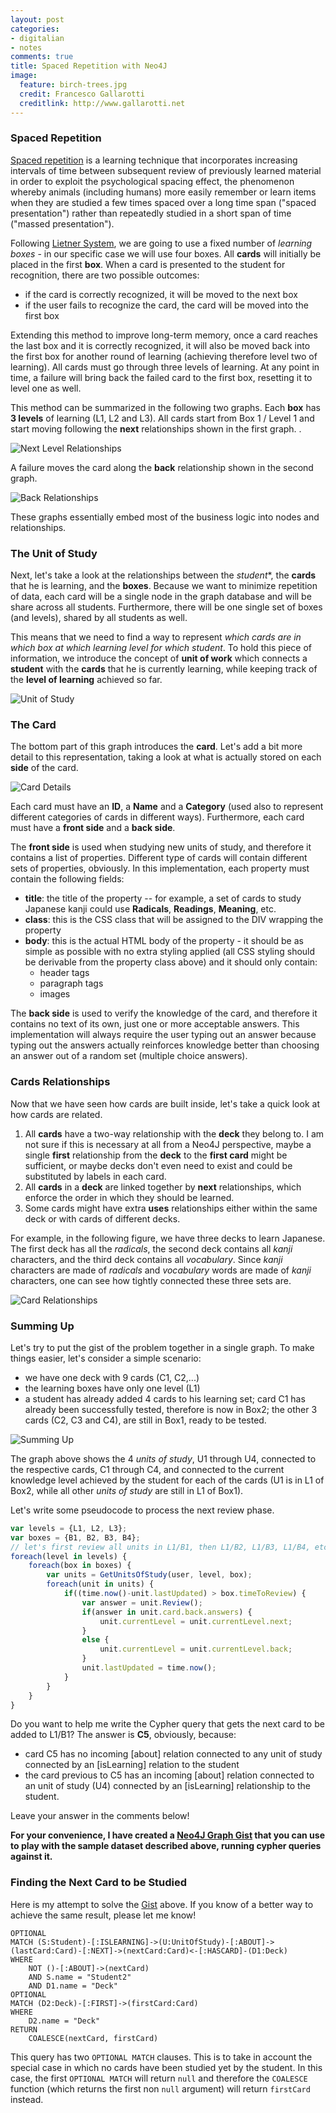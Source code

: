 ```yaml
---
layout: post
categories: 
- digitalian
- notes
comments: true
title: Spaced Repetition with Neo4J
image:
  feature: birch-trees.jpg
  credit: Francesco Gallarotti
  creditlink: http://www.gallarotti.net
---
```

### Spaced Repetition
[Spaced repetition](http://en.wikipedia.org/wiki/Spaced_repetition) is a learning technique that incorporates increasing intervals of time between subsequent review of previously learned material in order to exploit the psychological spacing effect, the phenomenon whereby animals (including humans) more easily remember or learn items when they are studied a few times spaced over a long time span ("spaced presentation") rather than repeatedly studied in a short span of time ("massed presentation").

Following [Lietner System](http://en.wikipedia.org/wiki/Leitner_system), we are going to use a fixed number of *learning boxes* - in our specific case we will use four boxes. All **cards** will initially be placed in the first **box**. When a card is presented to the student for recognition, there are two possible outcomes:  

- if the card is correctly recognized, it will be moved to the next box
- if the user fails to recognize the card, the card will be moved into the first box

Extending this method to improve long-term memory, once a card reaches the last box and it is correctly recognized, it will also be moved back into the first box for another round of learning (achieving therefore level two of learning). All cards must go through three levels of learning. At any point in time, a failure will bring back the failed card to the first box, resetting it to level one as well.

This method can be summarized in the following two graphs. Each **box** has **3 levels** of learning (L1, L2 and L3). All cards start from Box 1 / Level 1 and start moving following the **next** relationships shown in the first graph. .

![Next Level Relationships](/assets/2014/05/LevelsNext.png)

A failure moves the card along the **back** relationship shown in the second graph. 

![Back Relationships](/assets/2014/05/LevelsBack.png)

These graphs essentially embed most of the business logic into nodes and relationships.

### The Unit of Study
Next, let's take a look at the relationships between the *student**, the **cards** that he is learning, and the **boxes**. Because we want to minimize repetition of data, each card will be a single node in the graph database and will be share across all students. Furthermore, there will be one single set of boxes (and levels), shared by all students as well. 

This means that we need to find a way to represent *which cards are in which box at which learning level for which student*. To hold this piece of information, we introduce the concept of **unit of work** which connects a **student** with the **cards** that he is currently learning, while keeping track of the **level of learning** achieved so far.

![Unit of Study](/assets/2014/05/UnitOfStudy.png)

### The Card
The bottom part of this graph introduces the **card**. Let's add a bit more detail to this representation, taking a look at what is actually stored on each **side** of the card. 

![Card Details](/assets/2014/05/cardDetails.png)

Each card must have an **ID**, a **Name** and a **Category** (used also to represent different categories of cards in different ways). Furthermore, each card must have a **front side** and a **back side**. 

The **front side** is used when studying new units of study, and therefore it contains a list of properties. Different type of cards will contain different sets of properties, obviously. In this implementation, each property must contain the following fields:

- **title**: the title of the property -- for example, a set of cards to study Japanese kanji could use **Radicals**, **Readings**, **Meaning**, etc.
- **class**: this is the CSS class that will be assigned to the DIV wrapping the property
- **body**: this is the actual HTML body of the property - it should be as simple as possible with no extra styling applied (all CSS styling should be derivable from the property class above) and it should only contain:
    - header tags
    - paragraph tags 
    - images

The **back side** is used to verify the knowledge of the card, and therefore it contains no text of its own, just one or more acceptable answers. This implementation will always require the user typing out an answer because typing out the answers actually reinforces  knowledge better than choosing an answer out of a random set (multiple choice answers).

### Cards Relationships
Now that we have seen how cards are built inside, let's take a quick look at how cards are related.
1. All **cards** have a two-way relationship with the **deck** they belong to. I am not sure if this is necessary at all from a Neo4J perspective, maybe a single **first** relationship from the **deck** to the **first card** might be sufficient, or maybe decks don't even need to exist and could be substituted by labels in each card. 
2. All **cards** in a **deck** are linked together by **next** relationships, which enforce the order in which they should be learned.
3. Some cards might have extra **uses** relationships either within the same deck or with cards of different decks. 

For example, in the following figure, we have three decks to learn Japanese. The first deck has all the *radicals*, the second deck contains all *kanji* characters, and the third deck contains all *vocabulary*. Since *kanji* characters are made of *radicals* and *vocabulary* words are made of *kanji* characters, one can see how tightly connected these three sets are.

![Card Relationships](/assets/2014/05/cardsRelationships.png)

### Summing Up
Let's try to put the gist of the problem together in a single graph. To make things easier, let's consider a simple scenario:

- we have one deck with 9 cards (C1, C2,...)
- the learning boxes have only one level (L1)
- a student has already added 4 cards to his learning set; card C1 has already been successfully tested, therefore is now in Box2; the other 3 cards (C2, C3 and C4), are still in Box1, ready to be tested.

![Summing Up](/assets/2014/05/summingUp.png)

The graph above shows the 4 *units of study*, U1 through U4, connected to the respective cards, C1 through C4, and connected to the current knowledge level achieved by the student for each of the cards (U1 is in L1 of Box2, while all other *units of study* are still in L1 of Box1).

Let's write some pseudocode to process the next review phase.

```javascript
var levels = {L1, L2, L3};
var boxes = {B1, B2, B3, B4};
// let's first review all units in L1/B1, then L1/B2, L1/B3, L1/B4, etc.
foreach(level in levels) {
	foreach(box in boxes) {
		var units = GetUnitsOfStudy(user, level, box);
		foreach(unit in units) {
			if((time.now()-unit.lastUpdated) > box.timeToReview) {
				var answer = unit.Review();
				if(answer in unit.card.back.answers) {
					unit.currentLevel = unit.currentLevel.next;
				}
				else {
					unit.currentLevel = unit.currentLevel.back;
				}
				unit.lastUpdated = time.now();
			}
		}
	}
}
```

Do you want to help me write the Cypher query that gets the next card to be added to L1/B1? 
The answer is **C5**, obviously, because:

- card C5 has no incoming [about] relation connected to any unit of study connected by an [isLearning] relation to the student 
- the card previous to C5 has an incoming [about] relation connected to an unit of study (U4) connected by an [isLearning] relationship to the student.

Leave your answer in the comments below!

**For your convenience, I have created a [Neo4J Graph Gist](http://gist.neo4j.org/?7a15487ef7f4cb95f353) that you can use to play with the sample dataset described above, running cypher queries against it.**

### Finding the Next Card to be Studied

Here is my attempt to solve the [Gist](http://gist.neo4j.org/?7a15487ef7f4cb95f353) above. If you know of a better way to achieve the same result, please let me know!

```
OPTIONAL
MATCH (S:Student)-[:ISLEARNING]->(U:UnitOfStudy)-[:ABOUT]->(lastCard:Card)-[:NEXT]->(nextCard:Card)<-[:HASCARD]-(D1:Deck)
WHERE 
	NOT ()-[:ABOUT]->(nextCard) 
	AND S.name = "Student2" 
	AND D1.name = "Deck"
OPTIONAL
MATCH (D2:Deck)-[:FIRST]->(firstCard:Card)
WHERE 
	D2.name = "Deck"
RETURN 
	COALESCE(nextCard, firstCard)
```

This query has two `OPTIONAL MATCH` clauses. This is to take in account the special case in which no cards have been studied yet by the student. In this case, the first `OPTIONAL MATCH` will return `null` and therefore the `COALESCE` function (which returns the first non `null` argument) will return `firstCard` instead.